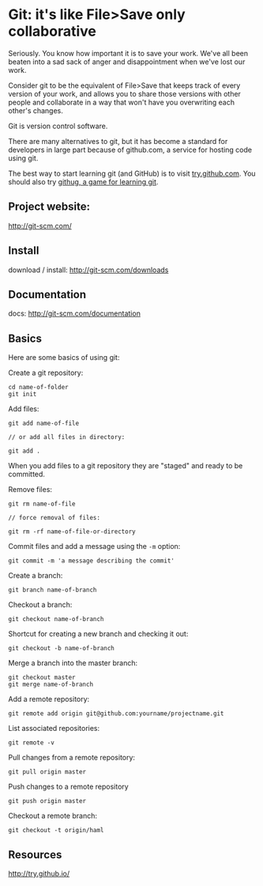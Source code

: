 # Git: it's like File>Save only collaborative

Seriously. You know how important it is to save your work. We've all been beaten into a sad sack of anger and disappointment when we've lost our work.

Consider git to be the equivalent of File>Save that keeps track of every version of your work, and allows you to share those versions with other people and collaborate in a way that won't have you overwriting each other's changes.

Git is version control software.

There are many alternatives to git, but it has become a standard for developers in large part because of github.com, a service for hosting code using git.

The best way to start learning git (and GitHub) is to visit [try.github.com](http://try.github.com). You should also try [githug, a game for learning git](https://github.com/Gazler/githug).

## Project website:
http://git-scm.com/

## Install
download / install: http://git-scm.com/downloads

## Documentation
docs: http://git-scm.com/documentation

## Basics

Here are some basics of using git:

Create a git repository:

~~~~~~~~
cd name-of-folder
git init
~~~~~~~~

Add files:

~~~~~~~~
git add name-of-file

// or add all files in directory:

git add .
~~~~~~~~

When you add files to a git repository they are "staged" and ready to be committed.

Remove files:
~~~~~~~~
git rm name-of-file

// force removal of files:

git rm -rf name-of-file-or-directory
~~~~~~~~

Commit files and add a message using the `-m` option:

~~~~~~~~
git commit -m 'a message describing the commit'
~~~~~~~~

Create a branch:

~~~~~~~~
git branch name-of-branch
~~~~~~~~

Checkout a branch:

~~~~~~~~
git checkout name-of-branch
~~~~~~~~

Shortcut for creating a new branch and checking it out:

~~~~~~~~
git checkout -b name-of-branch
~~~~~~~~

Merge a branch into the master branch:

~~~~~~~~
git checkout master
git merge name-of-branch
~~~~~~~~

Add a remote repository:

~~~~~~~~
git remote add origin git@github.com:yourname/projectname.git
~~~~~~~~

List associated repositories:

~~~~~~~~
git remote -v
~~~~~~~~

Pull changes from a remote repository:

~~~~~~~~
git pull origin master
~~~~~~~~

Push changes to a remote repository

~~~~~~~~
git push origin master
~~~~~~~~

Checkout a remote branch:

~~~~~~~~
git checkout -t origin/haml
~~~~~~~~

## Resources
http://try.github.io/
